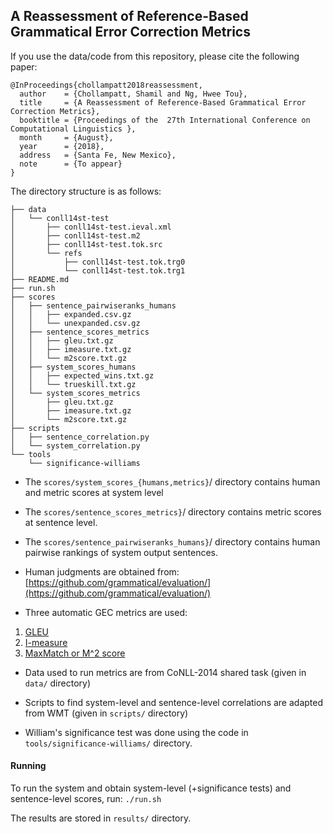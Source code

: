 ## A Reassessment of Reference-Based Grammatical Error Correction Metrics

If you use the data/code from this repository, please cite the following paper:
```
@InProceedings{chollampatt2018reassessment,
  author    = {Chollampatt, Shamil and Ng, Hwee Tou},
  title     = {A Reassessment of Reference-Based Grammatical Error Correction Metrics},
  booktitle = {Proceedings of the  27th International Conference on Computational Linguistics },
  month     = {August},
  year      = {2018},
  address   = {Santa Fe, New Mexico},
  note      = {To appear}
}
```

The directory structure is as follows:
```
├── data
│   └── conll14st-test
│       ├── conll14st-test.ieval.xml
│       ├── conll14st-test.m2
│       ├── conll14st-test.tok.src
│       └── refs
│           ├── conll14st-test.tok.trg0
│           └── conll14st-test.tok.trg1
├── README.md
├── run.sh
├── scores
│   ├── sentence_pairwiseranks_humans
│   │   ├── expanded.csv.gz
│   │   └── unexpanded.csv.gz
│   ├── sentence_scores_metrics
│   │   ├── gleu.txt.gz
│   │   ├── imeasure.txt.gz
│   │   └── m2score.txt.gz
│   ├── system_scores_humans
│   │   ├── expected_wins.txt.gz
│   │   └── trueskill.txt.gz
│   └── system_scores_metrics
│       ├── gleu.txt.gz
│       ├── imeasure.txt.gz
│       └── m2score.txt.gz
├── scripts
│   ├── sentence_correlation.py
│   └── system_correlation.py
└── tools
    └── significance-williams

```

* The `scores/system_scores_{humans,metrics}`/ directory contains human and metric scores at system level

* The `scores/sentence_scores_metrics}`/ directory contains metric scores at sentence level.

* The `scores/sentence_pairwiseranks_humans}`/ directory contains human pairwise rankings of system output sentences.


* Human judgments are obtained from: [https://github.com/grammatical/evaluation/](https://github.com/grammatical/evaluation/)

* Three automatic GEC metrics are used:
 1. [GLEU](https://github.com/cnap/gec-ranking/commit/50b5032a4ef2444b9381fb47a55b3bac0654a6d7)
 2. [I-measure](https://github.com/mfelice/imeasure/commit/fc79fdfd36d338299274b8a357c3cd09cc19d8a5)
 3. [MaxMatch or M^2 score](https://github.com/nusnlp/m2scorer/tree/2122ffd0f7a17b6e969131e42fa3a4eae7cff389)

* Data used to run metrics are from CoNLL-2014 shared task (given in `data/` directory)

* Scripts to find system-level and sentence-level correlations are adapted from WMT (given in `scripts/` directory)

* William's significance test was done using the code in `tools/significance-williams/` directory.

#### Running

To run the system and obtain system-level (+significance tests) and sentence-level scores, run:
`./run.sh`

The results are stored in `results/` directory.
